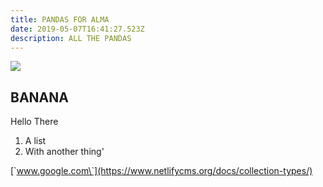 ```yaml
---
title: PANDAS FOR ALMA
date: 2019-05-07T16:41:27.523Z
description: ALL THE PANDAS
---
```

![](/img/photo-1540126034813-121bf29033d2.jpeg)

## BANANA

Hello There

1. A list
2. With another thing'

\[\`www.google.com\`](https://www.netlifycms.org/docs/collection-types/)
